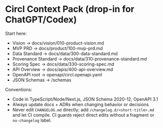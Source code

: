 # Circl Context Pack (drop-in for ChatGPT/Codex)

Start here:

- Vision → docs/vision/010-product-vision.md
- MVP PRD → docs/product/100-mvp-prd.md
- Data Standard → docs/data/300-data-standard.md
- Provenance Standard → docs/data/310-provenance-standard.md
- Scoring Spec → docs/data/330-scoring-spec.md
- API Overview → docs/apis/400-api-overview.md
- OpenAPI root → openapi/circl.openapi.yaml
- JSON Schemas → /schemas

Conventions:

- Code in TypeScript/Node/Next.js, JSON Schema 2020-12, OpenAPI 3.1
- Always update docs + ADRs when changing behavior or decisions
- Never edit `CHANGELOG.md` directly; add `/changelog.d/<short-title>.md` and let CI compile.
  CI guards reject direct edits without a fragment or `no-changelog` label.
